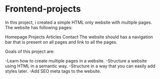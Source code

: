 # Frontend-projects
In this project, i created a simple HTML only website with multiple pages. The website has following pages:

Homepage
Projects
Articles
Contact
The website should has a navigation bar that is present on all pages and link to all the pages.

Goals of this project are:

-Learn how to create multiple pages in a website.
-Structure a website using HTML in a semantic way.
-Structure in a way that you can easily add styles later.
-Add SEO meta tags to the website.